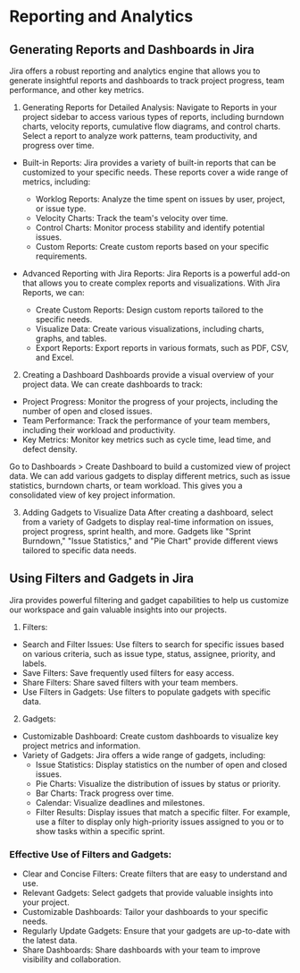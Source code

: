 # Reporting and Analytics

## Generating Reports and Dashboards in Jira

Jira offers a robust reporting and analytics engine that allows you to generate insightful reports and dashboards to track project progress, team performance, and other key metrics.

1. Generating Reports for Detailed Analysis:
Navigate to Reports in your project sidebar to access various types of reports, including burndown charts, velocity reports, cumulative flow diagrams, and control charts. Select a report to analyze work patterns, team productivity, and progress over time.

* Built-in Reports:
Jira provides a variety of built-in reports that can be customized to your specific needs. These reports cover a wide range of metrics, including:
  * Worklog Reports: Analyze the time spent on issues by user, project, or issue type.
  * Velocity Charts: Track the team's velocity over time.
  * Control Charts: Monitor process stability and identify potential issues.
  * Custom Reports: Create custom reports based on your specific requirements.

* Advanced Reporting with Jira Reports:
Jira Reports is a powerful add-on that allows you to create complex reports and visualizations. With Jira Reports, we can:
  * Create Custom Reports: Design custom reports tailored to the specific needs.
  * Visualize Data: Create various visualizations, including charts, graphs, and tables.
  * Export Reports: Export reports in various formats, such as PDF, CSV, and Excel.

2. Creating a Dashboard
Dashboards provide a visual overview of your project data. We can create dashboards to track:

* Project Progress: Monitor the progress of your projects, including the number of open and closed issues.
* Team Performance: Track the performance of your team members, including their workload and productivity.
* Key Metrics: Monitor key metrics such as cycle time, lead time, and defect density.

Go to Dashboards > Create Dashboard to build a customized view of project data. We can add various gadgets to display different metrics, such as issue statistics, burndown charts, or team workload. This gives you a consolidated view of key project information.

3. Adding Gadgets to Visualize Data
After creating a dashboard, select from a variety of Gadgets to display real-time information on issues, project progress, sprint health, and more. Gadgets like "Sprint Burndown," "Issue Statistics," and "Pie Chart" provide different views tailored to specific data needs.

## Using Filters and Gadgets in Jira

Jira provides powerful filtering and gadget capabilities to help us customize our workspace and gain valuable insights into our projects.

1. Filters:

* Search and Filter Issues: Use filters to search for specific issues based on various criteria, such as issue type, status, assignee, priority, and labels.
* Save Filters: Save frequently used filters for easy access.
* Share Filters: Share saved filters with your team members.
* Use Filters in Gadgets: Use filters to populate gadgets with specific data.

2. Gadgets:

* Customizable Dashboard: Create custom dashboards to visualize key project metrics and information.
* Variety of Gadgets: Jira offers a wide range of gadgets, including:
  * Issue Statistics: Display statistics on the number of open and closed issues.
  * Pie Charts: Visualize the distribution of issues by status or priority.
  * Bar Charts: Track progress over time.
  * Calendar: Visualize deadlines and milestones.
  * Filter Results: Display issues that match a specific filter. For example, use a filter to display only high-priority issues assigned to you or to show tasks within a specific sprint.

### Effective Use of Filters and Gadgets:

* Clear and Concise Filters: Create filters that are easy to understand and use.
* Relevant Gadgets: Select gadgets that provide valuable insights into your project.
* Customizable Dashboards: Tailor your dashboards to your specific needs.
* Regularly Update Gadgets: Ensure that your gadgets are up-to-date with the latest data.
* Share Dashboards: Share dashboards with your team to improve visibility and collaboration.
